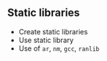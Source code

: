 ## Static libraries

- Create static libraries
- Use static library
- Use of `ar`, `nm`, `gcc`, `ranlib`
